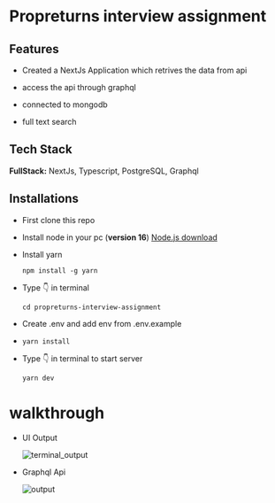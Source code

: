 # Propreturns interview assignment

## Features

-   Created a NextJs Application which retrives the data from api

-   access the api through graphql

-   connected to mongodb

-   full text search

## Tech Stack

**FullStack:** NextJs, Typescript, PostgreSQL, Graphql

## Installations

-   First clone this repo

-   Install node in your pc (**version 16**) [Node.js download](https://nodejs.org/)

-   Install yarn

    `npm install -g yarn`

-   Type 👇 in terminal

    `cd propreturns-interview-assignment`

-   Create .env and add env from .env.example

-   `yarn install`

-   Type 👇 in terminal to start server

    `yarn dev`

# walkthrough

-   UI Output

    ![terminal_output]()

-   Graphql Api

    ![output]()
